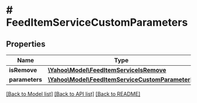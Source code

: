 # # FeedItemServiceCustomParameters

## Properties

Name | Type | Description | Notes
------------ | ------------- | ------------- | -------------
**isRemove** | [**\Yahoo\Model\FeedItemServiceIsRemove**](FeedItemServiceIsRemove.md) |  | [optional] 
**parameters** | [**\Yahoo\Model\FeedItemServiceCustomParameter[]**](FeedItemServiceCustomParameter.md) |  | [optional] 

[[Back to Model list]](../../README.md#documentation-for-models) [[Back to API list]](../../README.md#documentation-for-api-endpoints) [[Back to README]](../../README.md)


